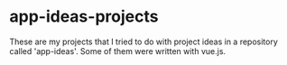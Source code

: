 # app-ideas-projects
These are my projects that I tried to do with project ideas in a repository called 'app-ideas'. Some of them were written with vue.js.
